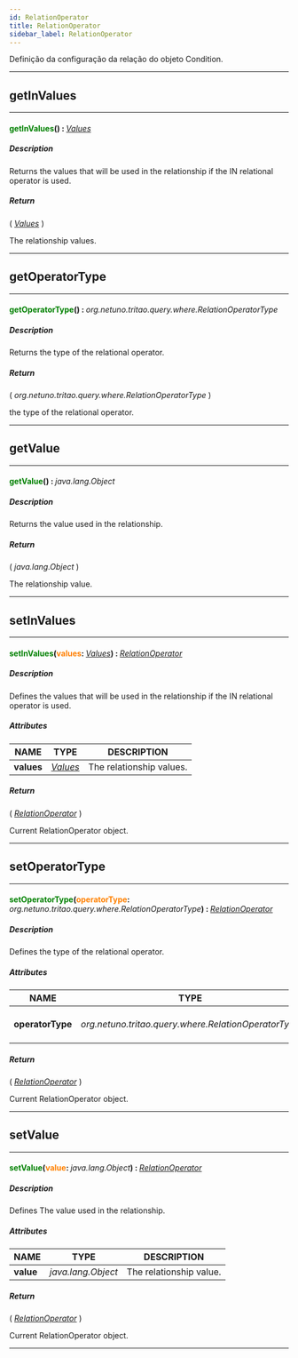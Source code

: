 ```yaml
---
id: RelationOperator
title: RelationOperator
sidebar_label: RelationOperator
---
```


Definição da configuração da relação do objeto Condition.

---

## getInValues

---

#### <span style="color: #008000">getInValues</span>() : <span style="font-weight: normal; font-style: italic;">[Values](../../objects/Values)</span>
##### Description

Returns the values ​​that will be used in the relationship if the IN relational operator is used.

##### Return

( _[Values](../../objects/Values)_ )

The relationship values.

---

## getOperatorType

---

#### <span style="color: #008000">getOperatorType</span>() : <span style="font-weight: normal; font-style: italic;">org.netuno.tritao.query.where.RelationOperatorType</span>
##### Description

Returns the type of the relational operator.

##### Return

( _org.netuno.tritao.query.where.RelationOperatorType_ )

the type of the relational operator.

---

## getValue

---

#### <span style="color: #008000">getValue</span>() : <span style="font-weight: normal; font-style: italic;">java.lang.Object</span>
##### Description

Returns the value used in the relationship.

##### Return

( _java.lang.Object_ )

The relationship value.

---

## setInValues

---

#### <span style="color: #008000">setInValues</span>(<span style="color: #FF8000">values</span>: <span style="font-weight: normal; font-style: italic;">[Values](../../objects/Values)</span>) : <span style="font-weight: normal; font-style: italic;">[RelationOperator](../../objects/RelationOperator)</span>
##### Description

Defines the values ​​that will be used in the relationship if the IN relational operator is used.

##### Attributes

| NAME | TYPE | DESCRIPTION |
|---|---|---|
| **values** | _[Values](../../objects/Values)_ | The relationship values. |

##### Return

( _[RelationOperator](../../objects/RelationOperator)_ )

Current RelationOperator object.

---

## setOperatorType

---

#### <span style="color: #008000">setOperatorType</span>(<span style="color: #FF8000">operatorType</span>: <span style="font-weight: normal; font-style: italic;">org.netuno.tritao.query.where.RelationOperatorType</span>) : <span style="font-weight: normal; font-style: italic;">[RelationOperator](../../objects/RelationOperator)</span>
##### Description

Defines the type of the relational operator.

##### Attributes

| NAME | TYPE | DESCRIPTION |
|---|---|---|
| **operatorType** | _org.netuno.tritao.query.where.RelationOperatorType_ | The type of the relational operator. |

##### Return

( _[RelationOperator](../../objects/RelationOperator)_ )

Current RelationOperator object.

---

## setValue

---

#### <span style="color: #008000">setValue</span>(<span style="color: #FF8000">value</span>: <span style="font-weight: normal; font-style: italic;">java.lang.Object</span>) : <span style="font-weight: normal; font-style: italic;">[RelationOperator](../../objects/RelationOperator)</span>
##### Description

Defines The value used in the relationship.

##### Attributes

| NAME | TYPE | DESCRIPTION |
|---|---|---|
| **value** | _java.lang.Object_ | The relationship value. |

##### Return

( _[RelationOperator](../../objects/RelationOperator)_ )

Current RelationOperator object.

---


